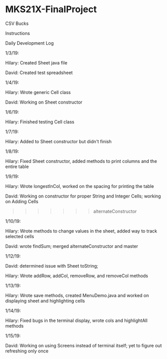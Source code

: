 # MKS21X-FinalProject
CSV Bucks

Instructions

Daily Development Log

1/3/19:

Hilary: Created Sheet java file

David: Created test spreadsheet

1/4/19:

Hilary: Wrote generic Cell class

David: Working on Sheet constructor

1/6/19:

Hilary: Finished testing Cell class

1/7/19:

Hilary: Added to Sheet constructor but didn't finish

1/8/19:

Hilary: Fixed Sheet constructor, added methods to print columns and the entire table

1/9/19:

Hilary: Wrote longestInCol, worked on the spacing for printing the table

David: Working on constructor for proper String and Integer Cells; working on Adding Cells
>>>>>>> alternateConstructor

1/10/19:

Hilary: Wrote methods to change values in the sheet, added way to track selected cells

David: wrote findSum; merged alternateConstructor and master

1/12/19:

David: determined issue with Sheet toString;

Hilary: Wrote addRow, addCol, removeRow, and removeCol methods

1/13/19:

Hilary: Wrote save methods, created MenuDemo.java and worked on displaying sheet and highlighting cells

1/14/19:

Hilary: Fixed bugs in the terminal display, wrote cols and highlightAll methods

1/15/19:

David: Working on using Screens instead of terminal itself; yet to figure out refreshing only once